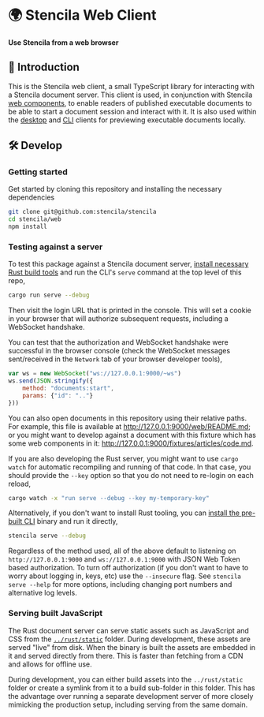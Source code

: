 # 🌍 Stencila Web Client

**Use Stencila from a web browser**

## 👋 Introduction

This is the Stencila web client, a small TypeScript library for interacting with a Stencila document server. This client is used, in conjunction with Stencila [web components](https://github.com/stencila/designa#-designa), to enable readers of published executable documents to be able to start a document session and interact with it. It is also used within the [desktop](https://github.com/stencila/stencila/tree/master/desktop#readme) and [CLI](https://github.com/stencila/stencila/tree/master/clie#readme) clients for previewing executable documents locally.

## 🛠️ Develop

### Getting started

Get started by cloning this repository and installing the necessary dependencies

```sh
git clone git@github.com:stencila/stencila
cd stencila/web
npm install
```

### Testing against a server

To test this package against a Stencila document server, [install necessary Rust build tools](https://rustup.rs/) and run the CLI's `serve` command at the top level of this repo,

```sh
cargo run serve --debug
```

Then visit the login URL that is printed in the console. This will set a cookie in your browser that will authorize subsequent requests, including a WebSocket handshake.

You can test that the authorization and WebSocket handshake were successful in the browser console (check the WebSocket messages sent/received in the `Network` tab of your browser developer tools),

```js
var ws = new WebSocket("ws://127.0.0.1:9000/~ws")
ws.send(JSON.stringify({
    method: "documents:start",
    params: {"id": ".."}
}))
```

You can also open documents in this repository using their relative paths. For example, this file is available at http://127.0.0.1:9000/web/README.md; or you might want to develop against a document with this fixture which has some web components in it: http://127.0.0.1:9000/fixtures/articles/code.md.

If you are also developing the Rust server, you might want to use `cargo watch` for automatic recompiling and running of that code. In that case, you should provide the `--key` option so that you do not need to re-login on each reload,

```sh
cargo watch -x "run serve --debug --key my-temporary-key"
```

Alternatively, if you don't want to install Rust tooling, you can [install the pre-built CLI](https://github.com/stencila/stencila/tree/master/cli#-install) binary and run it directly,

```sh
stencila serve --debug
```

Regardless of the method used, all of the above default to listening on `http://127.0.0.1:9000` and `ws://127.0.0.1:9000` with JSON Web Token based authorization. To turn off authorization (if you don't want to have to worry about logging in, keys, etc) use the `--insecure` flag. See `stencila serve --help` for more options, including changing port numbers and alternative log levels.

### Serving built JavaScript

The Rust document server can serve static assets such as JavaScript and CSS from the [`../rust/static`](../rust/static) folder. During development, these assets are served "live" from disk. When the binary is built the assets are embedded in it and served directly from there. This is faster than fetching from a CDN and allows for offline use.

During development, you can either build assets into the `../rust/static` folder or create a symlink from it to a build sub-folder in this folder. This has the advantage over running a separate development server of more closely mimicking the production setup, including serving from the same domain.
